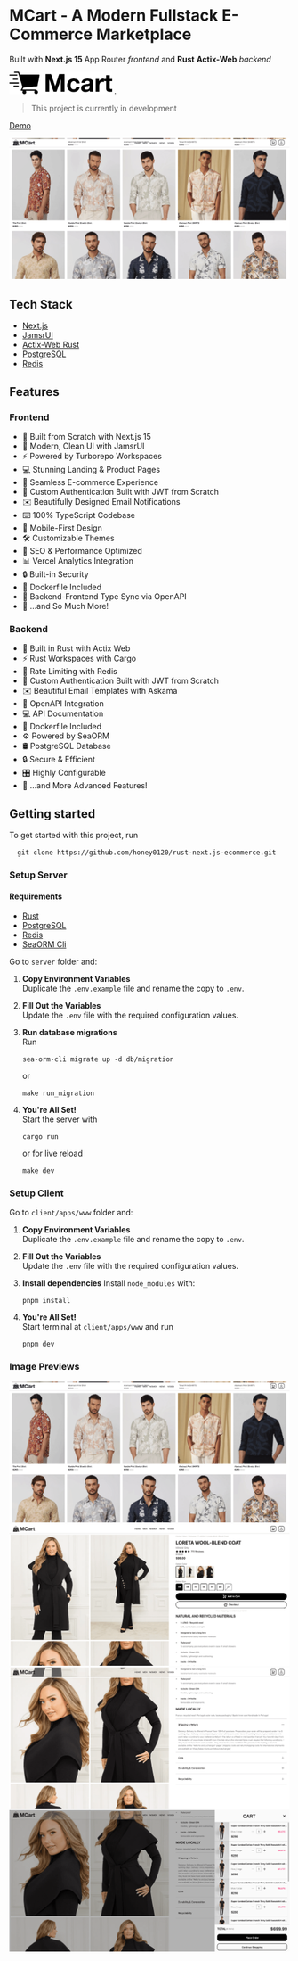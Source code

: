 # MCart - A Modern Fullstack E-Commerce Marketplace

Built with **Next.js 15** App Router _frontend_ and **Rust**  **Actix-Web** _backend_

<img src="assets/logo.png" height="40"/> .

> This project is currently in development

[Demo](https://jamsrworld.com/products/ecommerce-website-in-rust-rust-ecommerce-source-code/dxvhuwl2x0vg3zps0ppdsf34)

![Project Image](assets/image-1.png)

## Tech Stack

- [Next.js](https://nextjs.org)
- [JamsrUI](https://jamsr-ui.jamsrworld.com)
- [Actix-Web Rust](https://actix.rs)
- [PostgreSQL](https://www.postgresql.org)
- [Redis](https://redis.io)

## Features

### Frontend

- 🚀 Built from Scratch with Next.js 15  
- 🌟 Modern, Clean UI with JamsrUI  
- ⚡  Powered by Turborepo Workspaces  
- 💻 Stunning Landing & Product Pages  
- 🛒 Seamless E-commerce Experience  
- 🔑 Custom Authentication Built with JWT from Scratch  
- ✉️  Beautifully Designed Email Notifications  
- ⌨️  100% TypeScript Codebase  
- 📱 Mobile-First Design  
- 🛠️ Customizable Themes  
- 💾 SEO & Performance Optimized  
- 📊 Vercel Analytics Integration  
- 🔒 Built-in Security  
- 🐳 Dockerfile Included  
- 🔄 Backend-Frontend Type Sync via OpenAPI
- 🎁 …and So Much More!

### Backend

- 🚀 Built in Rust with Actix Web
- ⚡ Rust Workspaces with Cargo
- 🔐 Rate Limiting with Redis
- 🔑 Custom Authentication Built with JWT from Scratch
- ✉️ Beautiful Email Templates with Askama
- 📜 OpenAPI Integration
- 💻 API Documentation
- 🐳 Dockerfile Included
- ⚙️ Powered by SeaORM
- 🛢️ PostgreSQL Database
- 🔒 Secure & Efficient
- 🎛️ Highly Configurable
- 🎁 ...and More Advanced Features!

## Getting started

To get started with this project, run

```shell
  git clone https://github.com/honey0120/rust-next.js-ecommerce.git
```

### Setup Server

#### Requirements

- [Rust](https://www.rust-lang.org/)
- [PostgreSQL](https://www.postgresql.org/)
- [Redis](https://redis.io/)
- [SeaORM Cli](https://www.sea-ql.org/SeaORM/docs/migration/setting-up-migration/)

Go to `server` folder and:

1. **Copy Environment Variables**  
   Duplicate the `.env.example` file and rename the copy to `.env`.

1. **Fill Out the Variables**  
   Update the `.env` file with the required configuration values.

1. **Run database migrations**  
   Run

   ``` shell
   sea-orm-cli migrate up -d db/migration
   ```

    or

   ```shell
   make run_migration
   ```

1. **You're All Set!**  
  Start the server with

   ``` shell
   cargo run
   ```

     or for live reload

   ```shell
   make dev
   ```

### Setup Client

Go to `client/apps/www` folder and:

1. **Copy Environment Variables**  
   Duplicate the `.env.example` file and rename the copy to `.env`.

1. **Fill Out the Variables**  
   Update the `.env` file with the required configuration values.
1. **Install dependencies**
   Install  `node_modules` with:

   ``` shell
   pnpm install
   ```

1. **You're All Set!**  
  Start terminal at `client/apps/www` and run

   ``` shell
   pnpm dev
   ```

### Image Previews

![Project Image](assets/image-1.png)
![Project Image](assets/image-2.png)
![Project Image](assets/image-3.png)
![Project Image](assets/image-4.png)

